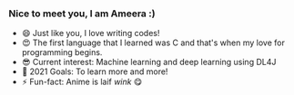### Nice to meet you, I am Ameera :)
 
- 😄 Just like you, I love writing codes!
- 😍 The first language that I learned was C and that's when my love for programming begins.
- 😎 Current interest: Machine learning and deep learning using DL4J
- 🏃 2021 Goals: To learn more and more!
- ⚡ Fun-fact: Anime is laif *wink* 😋
